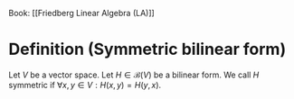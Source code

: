 Book: [[Friedberg Linear Algebra (LA)]]
# Definition (Symmetric bilinear form)
Let $V$ be a vector space.
Let $H\in \mathcal{B}(V)$ be a bilinear form.
We call $H$ symmetric if $\forall x,y\in V:H(x,y)=H(y,x)$.